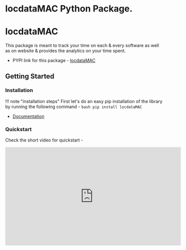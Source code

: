 # locdataMAC Python Package.
# locdataMAC 

This package is meant to track your time on each & every software as well as on website & provides the analytics on your time spent.

- PYPI link for this package - [locdataMAC](https://pypi.org/project/locdataMAC/)

## Getting Started

### Installation

!!! note "installation steps"
    First let's do an easy pip installation of the library by running the following command -
    ```bash
    pip install locdataMAC
    ```
- [Documentation](https://sachinmishra-ux.github.io/locdataMAC/)

### Quickstart
Check the short video for quickstart - 

<iframe width="560" height="315" src="https://www.youtube.com/embed/OtDq5WLZ0DA" title="YouTube video player" frameborder="0" allow="accelerometer; autoplay; clipboard-write; encrypted-media; gyroscope; picture-in-picture; web-share" allowfullscreen></iframe>
